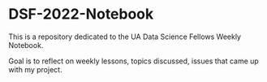 # DSF-2022-Notebook

This is a repository dedicated to the UA Data Science Fellows Weekly Notebook. 

Goal is to reflect on weekly lessons, topics discussed, issues that came up with my project. 
